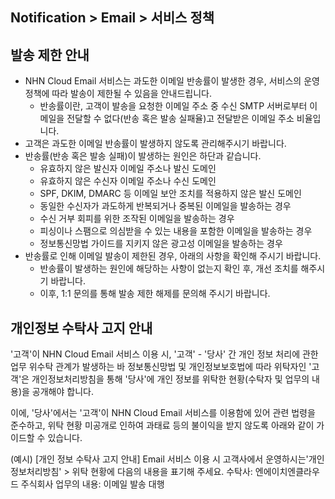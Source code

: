 ## Notification > Email > 서비스 정책

<span id='operation-policy'></span>

## 발송 제한 안내

- NHN Cloud Email 서비스는 과도한 이메일 반송률이 발생한 경우, 서비스의 운영 정책에 따라 발송이 제한될 수 있음을 안내드립니다.
  - 반송률이란, 고객이 발송을 요청한 이메일 주소 중 수신 SMTP 서버로부터 이메일을 전달할 수 없다(반송 혹은 발송 실패율)고 전달받은 이메일 주소 비율입니다.
- 고객은 과도한 이메일 반송률이 발생하지 않도록 관리해주시기 바랍니다.
- 반송률(반송 혹은 발송 실패)이 발생하는 원인은 하단과 같습니다.
  - 유효하지 않은 발신자 이메일 주소나 발신 도메인
  - 유효하지 않은 수신자 이메일 주소나 수신 도메인
  - SPF, DKIM, DMARC 등 이메일 보안 조치를 적용하지 않은 발신 도메인
  - 동일한 수신자가 과도하게 반복되거나 중복된 이메일을 발송하는 경우
  - 수신 거부 회피를 위한 조작된 이메일을 발송하는 경우
  - 피싱이나 스팸으로 의심받을 수 있는 내용을 포함한 이메일을 발송하는 경우
  - 정보통신망법 가이드를 지키지 않은 광고성 이메일을 발송하는 경우
- 반송률로 인해 이메일 발송이 제한된 경우, 아래의 사항을 확인해 주시기 바랍니다.
  - 반송률이 발생하는 원인에 해당하는 사항이 없는지 확인 후, 개선 조치를 해주시기 바랍니다.
  - 이후, 1:1 문의를 통해 발송 제한 해제를 문의해 주시기 바랍니다.

## 개인정보 수탁사 고지 안내

'고객'이 NHN Cloud Email 서비스 이용 시, '고객' - '당사' 간 개인 정보 처리에 관한 업무 위수탁 관계가 발생하는 바 정보통신망법 및 개인정보보호법에 따라 위탁자인 '고객'은 개인정보처리방침을 통해 '당사'에 개인 정보를 위탁한 현황(수탁자 및 업무의 내용)을
공개해야 합니다.

이에, '당사'에서는 '고객'이 NHN Cloud Email 서비스를 이용함에 있어 관련 법령을 준수하고, 위탁 현황 미공개로 인하여 과태료 등의 불이익을 받지 않도록 아래와 같이 가이드할 수 있습니다.

(예시) [개인 정보 수탁사 고지 안내] Email 서비스 이용 시 고객사에서 운영하시는'개인정보처리방침' > 위탁 현황에 다음의 내용을 표기해 주세요. 수탁사: 엔에이치엔클라우드 주식회사 업무의 내용: 이메일 발송 대행